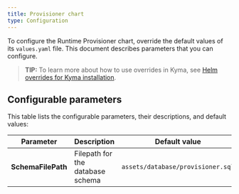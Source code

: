 ```yaml
---
title: Provisioner chart
type: Configuration
---
```


To configure the Runtime Provisioner chart, override the default values of its `values.yaml` file. This document describes parameters that you can configure.

>**TIP:** To learn more about how to use overrides in Kyma, see [Helm overrides for Kyma installation](/root/kyma/#configuration-helm-overrides-for-kyma-installation).

## Configurable parameters

This table lists the configurable parameters, their descriptions, and default values:

| Parameter | Description | Default value |
|-----------|-------------|---------------|
| **SchemaFilePath** | Filepath for the database schema | `assets/database/provisioner.sql` |